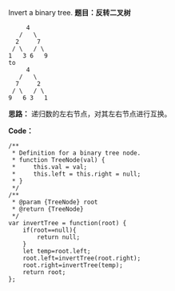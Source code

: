 Invert a binary tree.
**题目：反转二叉树**

	     4
	   /   \
	  2     7
	 / \   / \
	1   3 6   9
	to
	     4
	   /   \
	  7     2
	 / \   / \
	9   6 3   1

**思路：**
递归数的左右节点，对其左右节点进行互换。

**Code：**

	/**
	 * Definition for a binary tree node.
	 * function TreeNode(val) {
	 *     this.val = val;
	 *     this.left = this.right = null;
	 * }
	 */
	/**
	 * @param {TreeNode} root
	 * @return {TreeNode}
	 */
	var invertTree = function(root) {
	    if(root==null){
	    	return null;
	    }
		let temp=root.left;
		root.left=invertTree(root.right);
		root.right=invertTree(temp);
		return root;
	};